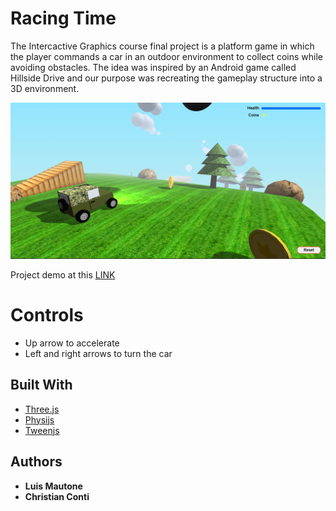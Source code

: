 # Racing Time

The Intercactive Graphics course final project is a platform game in which the player commands a car in an outdoor environment to collect coins while avoiding obstacles. The idea was inspired by an Android game called Hillside Drive and our purpose was recreating the gameplay structure into a 3D environment.

![](textures/game.png)

Project demo at this [LINK](https://sapienzainteractivegraphicscourse.github.io/finalproject-ig-team-lc/)

# Controls

* Up arrow to accelerate
* Left and right arrows to turn the car

## Built With

* [Three.js](https://threejs.org/)
* [Physijs](https://chandlerprall.github.io/Physijs/)
* [Tweenjs](https://createjs.com/tweenjs)

## Authors

* **Luis Mautone**
* **Christian Conti**
